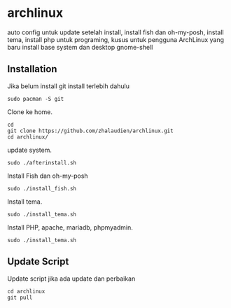 # archlinux

auto config untuk update setelah install, install fish dan oh-my-posh, install tema, install php untuk programing, kusus untuk pengguna ArchLinux yang baru install base system dan desktop gnome-shell

## Installation

Jika belum install git install terlebih dahulu

```
sudo pacman -S git
```

Clone ke home.

```
cd
git clone https://github.com/zhalaudien/archlinux.git
cd archlinux/
```

update system.

```
sudo ./afterinstall.sh
```

Install Fish dan oh-my-posh

```
sudo ./install_fish.sh
```

Install tema.

```
sudo ./install_tema.sh
```

Install PHP, apache, mariadb, phpmyadmin.

```
sudo ./install_tema.sh
```

## Update Script

Update script jika ada update dan perbaikan

```
cd archlinux
git pull
```
